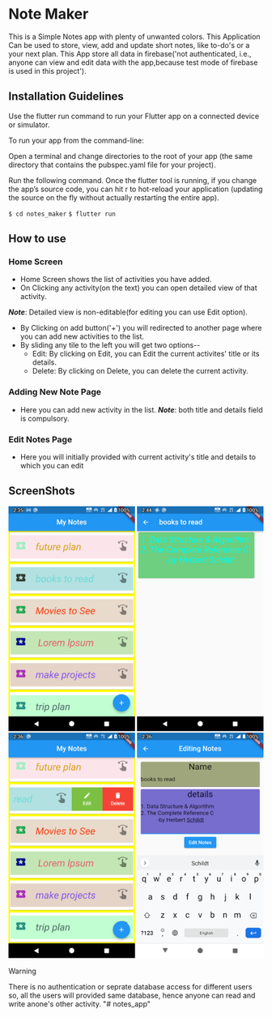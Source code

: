 
# Note Maker
This is a Simple Notes app with plenty of unwanted colors.
This Application Can be used to store, view, add and update
 short notes, like to-do's or a your next plan. 
This App store all data in firebase('not authenticated, i.e., anyone can view and edit data with the app,because test mode of firebase is used in this project').

 ## Installation Guidelines
 
Use the flutter run command to run your Flutter app on a connected device or simulator.

To run your app from the command-line:

Open a terminal and change directories to the root of your app (the same directory that contains the pubspec.yaml file for your project).

Run the following command. Once the flutter tool is running, if you change the app’s source code, you can hit r to hot-reload your application (updating the source on the fly without actually restarting the entire app).

`$ cd notes_maker`  `$ flutter run`

## How to use
 
 ### Home Screen
 - Home Screen shows the list of activities you have added.
 - On Clicking any activity(on the text) you can open detailed view of that activity.
  
  **_Note_**: Detailed view is non-editable(for editing you can use Edit option).

 - By Clicking on add button('+') you will redirected to another page where you can add new activities to the list.
 - By sliding any tile to the left you will get two options--
    * Edit: By clicking on Edit, you can Edit the current activites' title or its details.
    * Delete: By clicking on Delete, you can delete the current activity.
    
### Adding New Note Page
- Here you can add new activity in the list. 
**_Note_**: both title and details field is compulsory.


### Edit Notes Page
- Here you will initially provided with current activity's title and details to which you can edit
  

## ScreenShots

<p float="left">
  <img src="https://github.com/abhay1704/notes_keeper/blob/master/android/app/src/main/res/drawable/Screenshot_20220331-023528.png" width="250" />    
  <img src="https://github.com/abhay1704/notes_keeper/blob/master/android/app/src/main/res/drawable/Screenshot_20220331-024409.png" width="250" />    
  <img src="https://github.com/abhay1704/notes_keeper/blob/master/android/app/src/main/res/drawable/Screenshot_20220331-023628.png" width="250" />    
  <img src="https://github.com/abhay1704/notes_keeper/blob/master/android/app/src/main/res/drawable/Screenshot_20220331-023659.png" width="250" />
</p

 
## Warning
 There is no authentication or seprate database access for different users so, all the users will provided same database, hence anyone can read and write anone's other activity. "# notes_app" 
